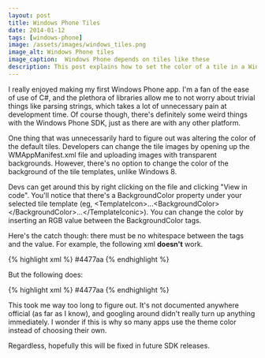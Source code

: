 ```yaml
---
layout: post
title: Windows Phone Tiles
date: 2014-01-12
tags: [windows-phone]
image: /assets/images/windows_tiles.png
image_alt: Windows Phone tiles
image_caption:  Windows Phone depends on tiles like these
description: This post explains how to set the color of a tile in a Windows Phone application in C#.
---
```


I really enjoyed making my first Windows Phone app. I'm a fan of the ease of use of C#, and the plethora of libraries allow me to not worry about trivial things like parsing strings, which takes a lot of unnecessary pain at development time. Of course though, there's definitely some weird things with the Windows Phone SDK, just as there are with any other platform.

One thing that was unnecessarily hard to figure out was altering the color of the default tiles. Developers can change the tile images by opening up the WMAppManifest.xml file and uploading images with transparent backgrounds. However, there's no option to change the color of the background of the tile templates, unlike Windows 8.

<!--more-->

Devs can get around this by right clicking on the file and clicking "View in code". You'll notice that there's a BackgroundColor property under your selected tile template (eg, &#060;TemplateIcon&#062;...&#060;BackgroundColor&#062;&#060;/BackgroundColor&#062;...&#060;/TemplateIconic&#062;). You can change the color by inserting an RGB value between the BackgroundColor tags.

Here's the catch though: there must be no whitespace between the tags and the value. For example, the following xml **doesn't** work.

{% highlight xml %}
<BackgroundColor> #4477aa </BackgroundColor>
{% endhighlight %}

But the following does:

{% highlight xml %}
<BackgroundColor>#4477aa</BackgroundColor>
{% endhighlight %}

This took me way too long to figure out. It's not documented anywhere official (as far as I know), and googling around didn't really turn up anything immediately. I wonder if this is why so many apps use the theme color instead of choosing their own.

Regardless, hopefully this will be fixed in future SDK releases.